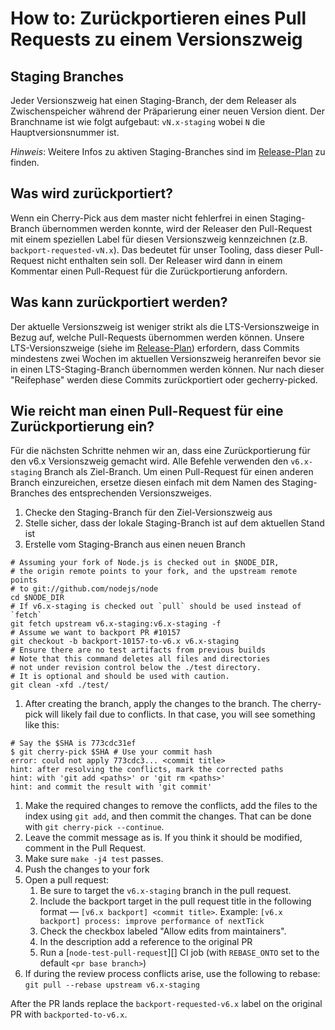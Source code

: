 # How to: Zurückportieren eines Pull Requests zu einem Versionszweig

## Staging Branches

Jeder Versionszweig hat einen Staging-Branch, der dem Releaser als Zwischenspeicher während der Präparierung einer neuen Version dient. Der Branchname ist wie folgt aufgebaut: `vN.x-staging` wobei `N` die Hauptversionsnummer ist.

*Hinweis*: Weitere Infos zu aktiven Staging-Branches sind im [Release-Plan](https://github.com/nodejs/Release#release-schedule1) zu finden.

## Was wird zurückportiert?

Wenn ein Cherry-Pick aus dem master nicht fehlerfrei in einen Staging-Branch übernommen werden konnte, wird der Releaser den Pull-Request mit einem speziellen Label für diesen Versionszweig kennzeichnen (z.B. `backport-requested-vN.x`). Das bedeutet für unser Tooling, dass dieser Pull-Request nicht enthalten sein soll. Der Releaser wird dann in einem Kommentar einen Pull-Request für die Zurückportierung anfordern.

## Was kann zurückportiert werden?

Der aktuelle Versionszweig ist weniger strikt als die LTS-Versionszweige in Bezug auf, welche Pull-Requests übernommen werden können. Unsere LTS-Versionszweige (siehe im [Release-Plan](https://github.com/nodejs/Release#release-plan)) erfordern, dass Commits mindestens zwei Wochen im aktuellen Versionszweig heranreifen bevor sie in einen LTS-Staging-Branch übernommen werden können. Nur nach dieser "Reifephase" werden diese Commits zurückportiert oder gecherry-picked.

## Wie reicht man einen Pull-Request für eine Zurückportierung ein?

Für die nächsten Schritte nehmen wir an, dass eine Zurückportierung für den v6.x Versionszweig gemacht wird. Alle Befehle verwenden den `v6.x-staging` Branch als Ziel-Branch. Um einen Pull-Request für einen anderen Branch einzureichen, ersetze diesen einfach mit dem Namen des Staging-Branches des entsprechenden Versionszweiges.

1. Checke den Staging-Branch für den Ziel-Versionszweig aus
2. Stelle sicher, dass der lokale Staging-Branch ist auf dem aktuellen Stand ist
3. Erstelle vom Staging-Branch aus einen neuen Branch

```shell
# Assuming your fork of Node.js is checked out in $NODE_DIR,
# the origin remote points to your fork, and the upstream remote points
# to git://github.com/nodejs/node
cd $NODE_DIR
# If v6.x-staging is checked out `pull` should be used instead of `fetch`
git fetch upstream v6.x-staging:v6.x-staging -f
# Assume we want to backport PR #10157
git checkout -b backport-10157-to-v6.x v6.x-staging
# Ensure there are no test artifacts from previous builds
# Note that this command deletes all files and directories
# not under revision control below the ./test directory.
# It is optional and should be used with caution.
git clean -xfd ./test/
```

1. After creating the branch, apply the changes to the branch. The cherry-pick will likely fail due to conflicts. In that case, you will see something like this:

```shell
# Say the $SHA is 773cdc31ef
$ git cherry-pick $SHA # Use your commit hash
error: could not apply 773cdc3... <commit title>
hint: after resolving the conflicts, mark the corrected paths
hint: with 'git add <paths>' or 'git rm <paths>'
hint: and commit the result with 'git commit'
```

1. Make the required changes to remove the conflicts, add the files to the index using `git add`, and then commit the changes. That can be done with `git cherry-pick --continue`.
2. Leave the commit message as is. If you think it should be modified, comment in the Pull Request.
3. Make sure `make -j4 test` passes.
4. Push the changes to your fork
5. Open a pull request: 
    1. Be sure to target the `v6.x-staging` branch in the pull request.
    2. Include the backport target in the pull request title in the following format — `[v6.x backport] <commit title>`. Example: `[v6.x backport] process: improve performance of nextTick`
    3. Check the checkbox labeled "Allow edits from maintainers".
    4. In the description add a reference to the original PR
    5. Run a [`node-test-pull-request`][] CI job (with `REBASE_ONTO` set to the default `<pr base branch>`)
6. If during the review process conflicts arise, use the following to rebase: `git pull --rebase upstream v6.x-staging`

After the PR lands replace the `backport-requested-v6.x` label on the original PR with `backported-to-v6.x`.